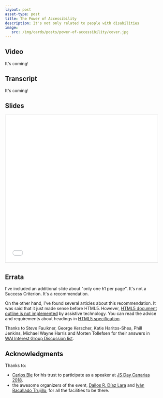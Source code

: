 ```yaml
---
layout: post
asset-type: post
title: The Power of Accessibility
description: It's not only related to people with disabilities
image:
   src: /img/cards/posts/power-of-accessibility/cover.jpg
---
```


## Video

It's coming!

## Transcript

It's coming!

## Slides

<iframe title="The power of accessibility" src="//www.slideshare.net/slideshow/embed_code/key/3liBRVTtqf0Kfw" width="595" height="485" frameborder="0" marginwidth="0" marginheight="0" scrolling="no" style="border:1px solid #CCC; border-width:1px; margin-bottom:5px; max-width: 100%;" allowfullscreen> </iframe>

## Errata

I've included an additional slide about "only one h1 per page". It's not a Success Criterion. It's a recommendation.

On the other hand, I've found several articles about this recommendation. It was said that it just made sense before HTML5. However, [HTML5 document outline is not implemented](http://html5doctor.com/computer-says-no-to-html5-document-outline) by assistive technology. You can read the advice and requirements about headings in [HTML5 specification](https://www.w3.org/TR/html/sections.html#the-h1-h2-h3-h4-h5-and-h6-elements).

Thanks to Steve Faulkner, George Kerscher, Katie Haritos-Shea, Phill Jenkins, Michael Wayne Harris and Morten Tollefsen for their answers in [WAI Interest Group Discussion list](https://lists.w3.org/Archives/Public/w3c-wai-ig/2018OctDec/0106.html).

## Acknowledgments

Thanks to:
* [Carlos Ble](https://twitter.com/carlosble) for his trust to participate as a speaker at [JS Day Canarias 2018](https://jsdaycanarias.com).
* the awesome organizers of the event, [Dailos R. Díaz Lara](https://twitter.com/dDiaLar) and [Iván Bacallado Trujillo](https://twitter.com/Ivanbtrujillo), for all the facilities to be there.

